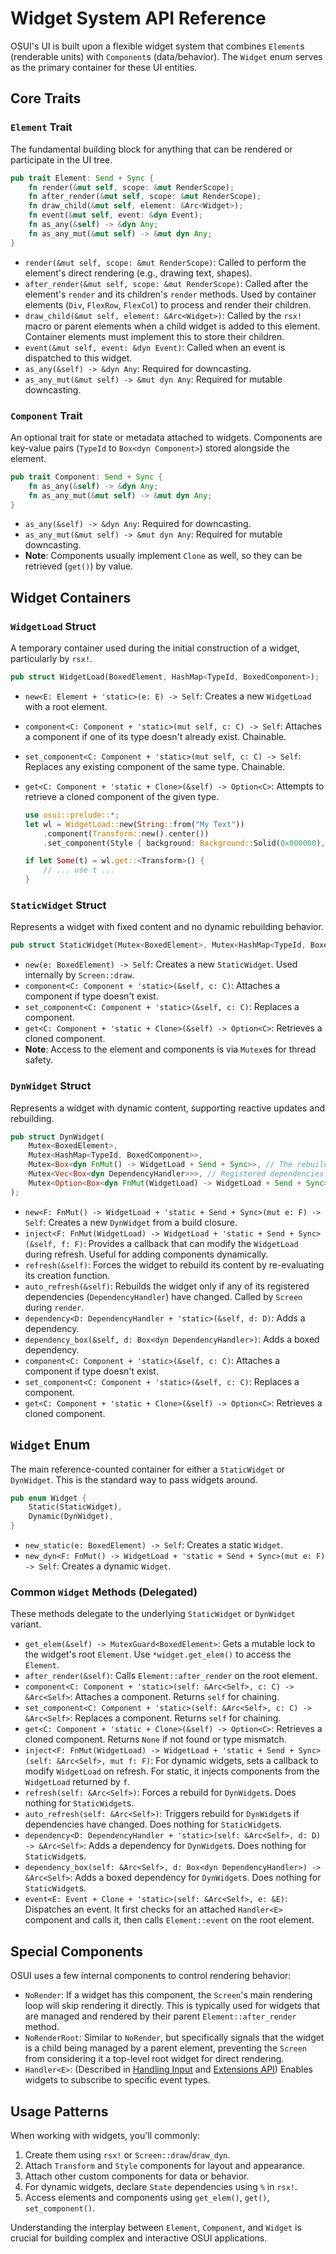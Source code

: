 # Widget System API Reference

OSUI's UI is built upon a flexible widget system that combines `Element`s (renderable units) with `Component`s (data/behavior). The `Widget` enum serves as the primary container for these UI entities.

## Core Traits

### `Element` Trait

The fundamental building block for anything that can be rendered or participate in the UI tree.

```rust
pub trait Element: Send + Sync {
    fn render(&mut self, scope: &mut RenderScope);
    fn after_render(&mut self, scope: &mut RenderScope);
    fn draw_child(&mut self, element: &Arc<Widget>);
    fn event(&mut self, event: &dyn Event);
    fn as_any(&self) -> &dyn Any;
    fn as_any_mut(&mut self) -> &mut dyn Any;
}
```

*   `render(&mut self, scope: &mut RenderScope)`: Called to perform the element's direct rendering (e.g., drawing text, shapes).
*   `after_render(&mut self, scope: &mut RenderScope)`: Called after the element's `render` and its children's `render` methods. Used by container elements (`Div`, `FlexRow`, `FlexCol`) to process and render their children.
*   `draw_child(&mut self, element: &Arc<Widget>)`: Called by the `rsx!` macro or parent elements when a child widget is added to this element. Container elements must implement this to store their children.
*   `event(&mut self, event: &dyn Event)`: Called when an event is dispatched to this widget.
*   `as_any(&self) -> &dyn Any`: Required for downcasting.
*   `as_any_mut(&mut self) -> &mut dyn Any`: Required for mutable downcasting.

### `Component` Trait

An optional trait for state or metadata attached to widgets. Components are key-value pairs (`TypeId` to `Box<dyn Component>`) stored alongside the element.

```rust
pub trait Component: Send + Sync {
    fn as_any(&self) -> &dyn Any;
    fn as_any_mut(&mut self) -> &mut dyn Any;
}
```

*   `as_any(&self) -> &dyn Any`: Required for downcasting.
*   `as_any_mut(&mut self) -> &mut dyn Any`: Required for mutable downcasting.
*   **Note**: Components usually implement `Clone` as well, so they can be retrieved (`get()`) by value.

## Widget Containers

### `WidgetLoad` Struct

A temporary container used during the initial construction of a widget, particularly by `rsx!`.

```rust
pub struct WidgetLoad(BoxedElement, HashMap<TypeId, BoxedComponent>);
```

*   `new<E: Element + 'static>(e: E) -> Self`: Creates a new `WidgetLoad` with a root element.
*   `component<C: Component + 'static>(mut self, c: C) -> Self`: Attaches a component if one of its type doesn't already exist. Chainable.
*   `set_component<C: Component + 'static>(mut self, c: C) -> Self`: Replaces any existing component of the same type. Chainable.
*   `get<C: Component + 'static + Clone>(&self) -> Option<C>`: Attempts to retrieve a cloned component of the given type.

    ```rust
    use osui::prelude::*;
    let wl = WidgetLoad::new(String::from("My Text"))
        .component(Transform::new().center())
        .set_component(Style { background: Background::Solid(0x000000), foreground: Some(0xFFFFFF) });

    if let Some(t) = wl.get::<Transform>() {
        // ... use t ...
    }
    ```

### `StaticWidget` Struct

Represents a widget with fixed content and no dynamic rebuilding behavior.

```rust
pub struct StaticWidget(Mutex<BoxedElement>, Mutex<HashMap<TypeId, BoxedComponent>>);
```

*   `new(e: BoxedElement) -> Self`: Creates a new `StaticWidget`. Used internally by `Screen::draw`.
*   `component<C: Component + 'static>(&self, c: C)`: Attaches a component if type doesn't exist.
*   `set_component<C: Component + 'static>(&self, c: C)`: Replaces a component.
*   `get<C: Component + 'static + Clone>(&self) -> Option<C>`: Retrieves a cloned component.
*   **Note**: Access to the element and components is via `Mutex`es for thread safety.

### `DynWidget` Struct

Represents a widget with dynamic content, supporting reactive updates and rebuilding.

```rust
pub struct DynWidget(
    Mutex<BoxedElement>,
    Mutex<HashMap<TypeId, BoxedComponent>>,
    Mutex<Box<dyn FnMut() -> WidgetLoad + Send + Sync>>, // The rebuild function
    Mutex<Vec<Box<dyn DependencyHandler>>>, // Registered dependencies
    Mutex<Option<Box<dyn FnMut(WidgetLoad) -> WidgetLoad + Send + Sync>>>, // Inject function
);
```

*   `new<F: FnMut() -> WidgetLoad + 'static + Send + Sync>(mut e: F) -> Self`: Creates a new `DynWidget` from a build closure.
*   `inject<F: FnMut(WidgetLoad) -> WidgetLoad + 'static + Send + Sync>(&self, f: F)`: Provides a callback that can modify the `WidgetLoad` during refresh. Useful for adding components dynamically.
*   `refresh(&self)`: Forces the widget to rebuild its content by re-evaluating its creation function.
*   `auto_refresh(&self)`: Rebuilds the widget only if any of its registered dependencies (`DependencyHandler`) have changed. Called by `Screen` during `render`.
*   `dependency<D: DependencyHandler + 'static>(&self, d: D)`: Adds a dependency.
*   `dependency_box(&self, d: Box<dyn DependencyHandler>)`: Adds a boxed dependency.
*   `component<C: Component + 'static>(&self, c: C)`: Attaches a component if type doesn't exist.
*   `set_component<C: Component + 'static>(&self, c: C)`: Replaces a component.
*   `get<C: Component + 'static + Clone>(&self) -> Option<C>`: Retrieves a cloned component.

## `Widget` Enum

The main reference-counted container for either a `StaticWidget` or `DynWidget`. This is the standard way to pass widgets around.

```rust
pub enum Widget {
    Static(StaticWidget),
    Dynamic(DynWidget),
}
```

*   `new_static(e: BoxedElement) -> Self`: Creates a static `Widget`.
*   `new_dyn<F: FnMut() -> WidgetLoad + 'static + Send + Sync>(mut e: F) -> Self`: Creates a dynamic `Widget`.

### Common `Widget` Methods (Delegated)

These methods delegate to the underlying `StaticWidget` or `DynWidget` variant.

*   `get_elem(&self) -> MutexGuard<BoxedElement>`: Gets a mutable lock to the widget's root `Element`. Use `*widget.get_elem()` to access the `Element`.
*   `after_render(&self)`: Calls `Element::after_render` on the root element.
*   `component<C: Component + 'static>(self: &Arc<Self>, c: C) -> &Arc<Self>`: Attaches a component. Returns `self` for chaining.
*   `set_component<C: Component + 'static>(self: &Arc<Self>, c: C) -> &Arc<Self>`: Replaces a component. Returns `self` for chaining.
*   `get<C: Component + 'static + Clone>(&self) -> Option<C>`: Retrieves a cloned component. Returns `None` if not found or type mismatch.
*   `inject<F: FnMut(WidgetLoad) -> WidgetLoad + 'static + Send + Sync>(self: &Arc<Self>, mut f: F)`: For dynamic widgets, sets a callback to modify `WidgetLoad` on refresh. For static, it injects components from the `WidgetLoad` returned by `f`.
*   `refresh(self: &Arc<Self>)`: Forces a rebuild for `DynWidget`s. Does nothing for `StaticWidget`s.
*   `auto_refresh(self: &Arc<Self>)`: Triggers rebuild for `DynWidget`s if dependencies have changed. Does nothing for `StaticWidget`s.
*   `dependency<D: DependencyHandler + 'static>(self: &Arc<Self>, d: D) -> &Arc<Self>`: Adds a dependency for `DynWidget`s. Does nothing for `StaticWidget`s.
*   `dependency_box(self: &Arc<Self>, d: Box<dyn DependencyHandler>) -> &Arc<Self>`: Adds a boxed dependency for `DynWidget`s. Does nothing for `StaticWidget`s.
*   `event<E: Event + Clone + 'static>(self: &Arc<Self>, e: &E)`: Dispatches an event. It first checks for an attached `Handler<E>` component and calls it, then calls `Element::event` on the root element.

## Special Components

OSUI uses a few internal components to control rendering behavior:

*   `NoRender`: If a widget has this component, the `Screen`'s main rendering loop will skip rendering it directly. This is typically used for widgets that are managed and rendered by their parent `Element::after_render` method.
*   `NoRenderRoot`: Similar to `NoRender`, but specifically signals that the widget is a child being managed by a parent element, preventing the `Screen` from considering it a top-level root widget for direct rendering.
*   `Handler<E>`: (Described in [Handling Input](/docs/guides/handling_input.md) and [Extensions API](../reference/extensions_api.md)) Enables widgets to subscribe to specific event types.

## Usage Patterns

When working with widgets, you'll commonly:

1.  Create them using `rsx!` or `Screen::draw`/`draw_dyn`.
2.  Attach `Transform` and `Style` components for layout and appearance.
3.  Attach other custom components for data or behavior.
4.  For dynamic widgets, declare `State` dependencies using `%` in `rsx!`.
5.  Access elements and components using `get_elem()`, `get()`, `set_component()`.

Understanding the interplay between `Element`, `Component`, and `Widget` is crucial for building complex and interactive OSUI applications.



